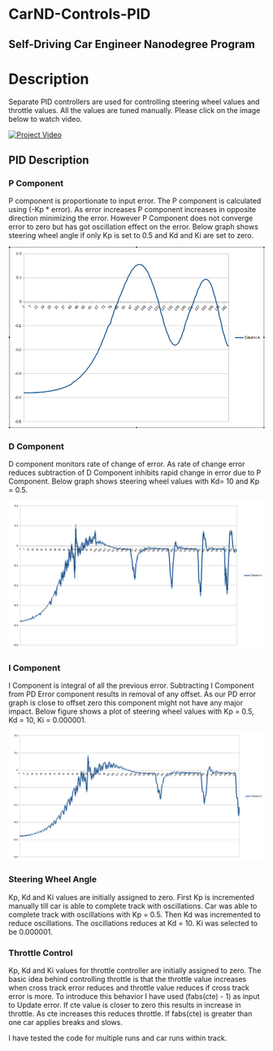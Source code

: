 # CarND-Controls-PID
Self-Driving Car Engineer Nanodegree Program
---
# Description
Separate PID controllers are used for controlling steering wheel values and throttle values. All the values are tuned manually. Please click on the image below to watch video.

[![Project Video](http://img.youtube.com/vi/UWhDe0RZqkg/0.jpg)](https://youtu.be/UWhDe0RZqkg)

## PID Description

### P Component
P component is proportionate to input error. The P component is calculated using (-Kp * error). As error increases P component increases in opposite direction minimizing the error. However P Component does not converge error to zero but has got oscillation effect on the error. Below graph shows steering wheel angle if only Kp is set to 0.5 and Kd and Ki are set to zero.

![alt P-Controller](https://raw.githubusercontent.com/mrai1983/PIDController/master/P-Controller.png)

### D Component
D component monitors rate of change of error. As rate of change error reduces subtraction of D Component inhibits rapid change in error due to P Component. Below graph shows steering wheel values with Kd= 10 and Kp = 0.5.

![PD-Component](https://raw.githubusercontent.com/mrai1983/PIDController/master/PD-Controller.png)

### I Component
I Component is integral of all the previous error. Subtracting I Component from PD Error component results in removal of any offset. As our PD error graph is close to offset zero this component might not have any major impact. Below figure shows a plot of steering wheel values with Kp = 0.5, Kd = 10, Ki = 0.000001.

![PID Controller](https://raw.githubusercontent.com/mrai1983/PIDController/master/PID.png)

### Steering Wheel Angle
Kp, Kd and Ki values are initially assigned to zero. First Kp is incremented manually till car is able to complete track with oscillations. Car was able to complete track with oscillations with Kp = 0.5. Then Kd was incremented to reduce oscillations. The oscillations reduces at Kd = 10. Ki was selected to be 0.000001.

### Throttle Control
Kp, Kd and Ki values for throttle controller are initially assigned to zero. The basic idea behind controlling throttle is that the throttle value increases when cross track error reduces and throttle value reduces if cross track error is more. To introduce this behavior I have used (fabs(cte) - 1) as input to Update error. If cte value is closer to zero this results in increase in throttle. As cte increases this reduces throttle. If fabs(cte) is greater than one car applies breaks and slows. 

I have tested the code for multiple runs and car runs within track.




